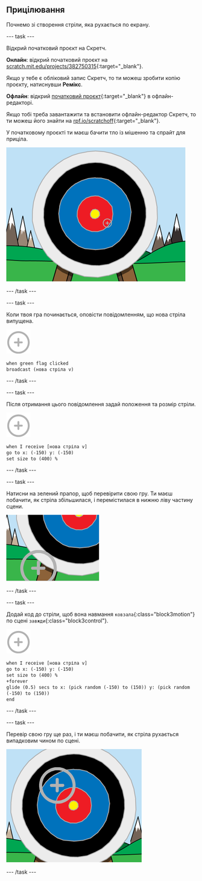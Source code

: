 ## Прицілювання

Почнемо зі створення стріли, яка рухається по екрану.

--- task ---

Відкрий початковий проєкт на Скретч.

**Онлайн**: відкрий початковий проєкт на [scratch.mit.edu/projects/382750315](https://scratch.mit.edu/projects/382750315){:target="_blank"}.

Якщо у тебе є обліковий запис Скретч, то ти можеш зробити копію проєкту, натиснувши **Ремікс**.

**Офлайн**: відкрий [початковий проєкт](https://rpf.io/p/uk-UA/archery-go){:target="_blank"} в офлайн-редакторі.

Якщо тобі треба завантажити та встановити офлайн-редактор Скретч, то ти можеш його знайти на [rpf.io/scratchoff](https://rpf.io/scratchoff){:target="_blank"}.

У початковому проєкті ти маєш бачити тло із мішенню та спрайт для приціла.

![початкові проєкти](images/archery-starter.png)

--- /task ---

--- task ---

Коли твоя гра починається, оповісти повідомленням, що нова стріла випущена.

![спрайт приціла](images/target-sprite.png)

```blocks3
when green flag clicked
broadcast (нова стріла v)
```

--- /task ---

--- task ---

Після отримання цього повідомлення задай положення та розмір стріли.

![спрайт приціла](images/target-sprite.png)

```blocks3
when I receive [нова стріла v]
go to x: (-150) y: (-150)
set size to (400) %
```

--- /task ---

--- task ---

Натисни на зелений прапор, щоб перевірити свою гру. Ти маєш побачити, як стріла збільшилася, і перемістилася в нижню ліву частину сцени.

![більший спрайт приціла у лівій нижній частині сцени](images/archery-start-test.png)

--- /task ---

--- task ---

Додай код до стріли, щоб вона навмання `ковзала`{:class="block3motion"} по сцені `завжди`{:class="block3control"}.

![спрайт приціла](images/target-sprite.png)

```blocks3
when I receive [нова стріла v]
go to x: (-150) y: (-150)
set size to (400) %
+forever
glide (0.5) secs to x: (pick random (-150) to (150)) y: (pick random (-150) to (150))
end
```

--- /task ---

--- task ---

Перевір свою гру ще раз, і ти маєш побачити, як стріла рухається випадковим чином по сцені.

![приціл в іншій позиції](images/archery-glide-test.png)

--- /task ---
